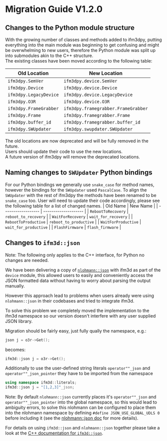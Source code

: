 # Migration Guide V1.2.0

## Changes to the Python module structure
With the growing number of classes and methods added to ifm3dpy, putting everything into the main module was beginning to get confusing and might be overwhelming to new users, therefore the Python module was split up into submodules akin to the C++ structure.  
The existing classes have been moved according to the following table:

| Old Location         | New Location                      |
| -------------------- | --------------------------------- | 
| `ifm3dpy.SemVer`       | `ifm3dpy.device.SemVer`             |
| `ifm3dpy.Device`       | `ifm3dpy.device.Device`             |
| `ifm3dpy.LegacyDevice` | `ifm3dpy.device.LegacyDevice`       |
| `ifm3dpy.O3R`          | `ifm3dpy.device.O3R`                |
| `ifm3dpy.FrameGrabber` | `ifm3dpy.framegrabber.FrameGrabber` |
| `ifm3dpy.Frame`        | `ifm3dpy.framegrabber.Frame`        |
| `ifm3dpy.buffer_id`    | `ifm3dpy.framegrabber.buffer_id`    |
| `ifm3dpy.SWUpdater`    | `ifm3dpy.swupdater.SWUpdater`       |

The old locations are now deprecated and will be fully removed in the future.  
Users should update their code to use the new locations.  
A future version of ifm3dpy will remove the deprecated locations.  

## Naming changes to `SWUpdater` Python bindings
For our Python bindings we generally use `snake_case` for method names, however the bindings for the `SWUpdater` used `PascalCase`. To align the `SWUpdater` with the rest of ifm3dpy the methods have been renamed to be `snake_case` too. 
User will need to update their code accordingly, please see the following table for a list of changed names.
| Old Name | New Name |
| ------------------ | -------------------- |
| `RebootToRecovery`   | `reboot_to_recovery`   |
| `WaitForRecovery`    | `wait_for_recovery`    |
| `RebootToProductive` | `reboot_to_productive` |
| `WaitForProductive`  | `wait_for_productive`  |
| `FlashFirmware`      | `flash_firmware`       |

## Changes to `ifm3d::json`
Note: The following only applies to the C++ interface, for Python no changes are needed.

We have been delivering a copy of [`nlohmann::json`](https://github.com/nlohmann/json) with ifm3d as part of the `device` module, this allowed users to easily and conveniently access the JSON formatted data without having to worry about parsing the output manually. 

However this approach lead to problems when users already were using `nlohmann::json` in their codebases and tried to integrate ifm3d.

To solve this problem we completely moved the implementation to the ifm3d namespace so our version doesn't interfere with any user supplied JSON library. 

Migration should be fairly easy, just fully qually the namespace, e.g.:
```C++
json j = o3r->Get();
```
becomes:
```C++
ifm3d::json j = o3r->Get();
```

Additionally to use the user-defined string literals `operator""_json` and `operator""_json_pointer` they have to be imported from the namespace

```C++
using namespace ifm3d::literals;
ifm3d::json j = "[1,2,3]"_json;
```

Note: By default `nlohmann::json` currently places it's `operator""_json` and `operator""_json_pointer` into the global namespace, so this would lead to ambiguity errors, to solve this nlohmann can be configured to place them into the nlohmann namespace by defining `#define JSON_USE_GLOBAL_UDLS 0` before including it (see the [nlohmann::json doc](https://json.nlohmann.me/api/macros/json_use_global_udls/) for more details).


For details on using `ifm3d::json` and `nlohmann::json` together please take a look at the [C++ documentation for `ifm3d::json`](relurl:../../cpp_api/classifm3d_1_1json.html). 
